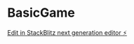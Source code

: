 # BasicGame

[Edit in StackBlitz next generation editor ⚡️](https://stackblitz.com/~/github.com/augunautics/BasicGame)